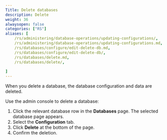 ```yaml
---
Title: Delete databases 
description: Delete
weight: 36
alwaysopen: false
categories: ["RS"]
aliases: [
    /rs/administering/database-operations/updating-configurations/,
    /rs/administering/database-operations/updating-configurations.md,
    /rs/databases/configure/edit-delete-db.md,
    /rs/databases/configure/edit-delete-db/,
    /rs/databases/delete.md,
    /rs/databases/delete/,
    
]
---
```


When you delete a database, the database configuration and data are deleted.

Use the admin console to delete a database:

1. Click the relevant database row in the **Databases** page. The
    selected database page appears.
1. Select the **Configuration** tab.
1. Click **Delete** at the bottom of the page.
1. Confirm the deletion.